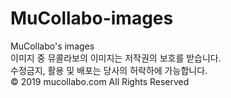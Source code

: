 # MuCollabo-images<br>
MuCollabo's images<br>
이미지 중 뮤콜라보의 이미지는 저작권의 보호를 받습니다.<br>
수정금지, 활용 및 배포는 당사의 허락하에 가능합니다.<br>
© 2019 mucollabo.com All Rights Reserved
